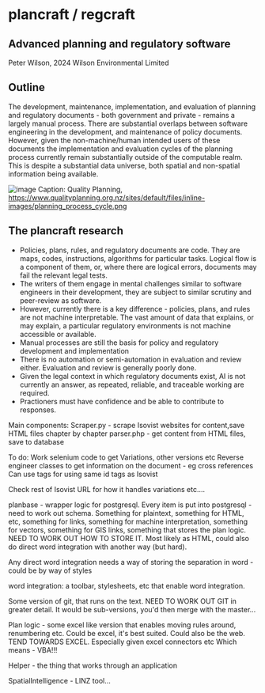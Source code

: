 # plancraft / regcraft
## Advanced planning and regulatory software

Peter Wilson, 2024
Wilson Environmental Limited

## Outline
The development, maintenance, implementation, and evaluation of planning and regulatory documents - both government and private - remains a largely manual process. 
There are substantial overlaps between software engineering in the development, and maintenance of policy documents. However, given the non-machine/human intended users of these documents
the implementation and evaluation cycles of the planning process currently remain substantially outside of the computable realm. This is despite a substantial data universe, both spatial
and non-spatial information being available. 

![image](https://github.com/user-attachments/assets/578c9938-9232-4e29-a104-9a053e870bb1)
Caption: Quality Planning, https://www.qualityplanning.org.nz/sites/default/files/inline-images/planning_process_cycle.png

## The plancraft research

* Policies, plans, rules, and regulatory documents are code. They are maps, codes, instructions, algorithms for particular tasks. Logical flow is a component of them, or, where there are logical errors, documents may fail the relevant legal tests.
* The writers of them engage in mental challenges similar to software engineers in their development, they are subject to similar scrutiny and peer-review as software. 
* However, currently there is a key difference - policies, plans, and rules are not machine interpretable. The vast amount of data that explains, or may explain, a particular regulatory environments is not machine accessible or available.
* Manual processes are still the basis for policy and regulatory development and implementation
* There is no automation or semi-automation in evaluation and review either. Evaluation and review is generally poorly done. 
* Given the legal context in which regulatory documents exist, AI is not currently an answer, as repeated, reliable, and traceable working are required.
* Practioners must have confidence and be able to contribute to responses. 








Main components:
Scraper.py - scrape Isovist websites for content,save HTML files chapter by chapter
parser.php - get content from HTML files, save to database

To do: Work selenium code to get Variations, other versions etc
Reverse engineer classes to get information on the document - eg cross references
Can use <data-rule-id> tags for using same id tags as Isovist

Check rest of Isovist URL for how it handles variations etc....

planbase - wrapper logic for postgresql. 
Every item is put into postgresql - need to work out schema. Something for plaintext, something for HTML, etc, something for links, something for machine interpretation, something for vectors, something for GIS links, something that stores the plan logic. 
NEED TO WORK OUT HOW TO STORE IT. Most likely as HTML, could also do direct word integration with another way (but hard). 

Any direct word integration needs a way of storing the separation in word - could be by way of styles

word integration: a toolbar, stylesheets, etc that enable word integration. 

Some version of git, that runs on the text. NEED TO WORK OUT GIT in greater detail. It would be sub-versions, you'd then merge with the master... 

Plan logic - some excel like version that enables moving rules around, renumbering etc. Could be excel, it's best suited. Could also be the web. TEND TOWARDS EXCEL. Especially given excel connectors etc
Which means - VBA!!!

Helper - the thing that works through an application

SpatialIntelligence - LINZ tool... 










